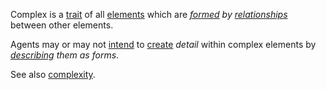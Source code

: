 Complex is a [trait](https://github.com/gcassel/Modular-Organization-Terminology/blob/master/terms/trait.md) of all [elements](https://github.com/gcassel/Modular-Organization-Terminology/blob/master/terms/element.md) which are *[formed](https://github.com/gcassel/Modular-Organization-Terminology/blob/master/terms/form.md) by [relationships](https://github.com/gcassel/Modular-Organization-Terminology/blob/master/terms/relationship.md)* between other elements.

Agents may or may not [intend](https://github.com/gcassel/Modular-Organization-Terminology/blob/master/terms/intend.md) to [create](https://github.com/gcassel/Modular-Organization-Terminology/blob/master/terms/creation.md) *detail* within complex elements by *[describing](https://github.com/gcassel/Modular-Organization-Terminology/blob/master/terms/description.md) them as forms*.


See also [complexity](https://github.com/gcassel/Modular-Organization-Terminology/blob/master/terms/complexity.md).
